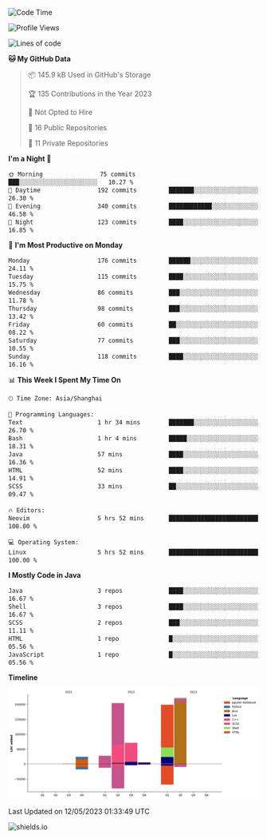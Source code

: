 <!--START_SECTION:waka-->
![Code Time](http://img.shields.io/badge/Code%20Time-264%20hrs%209%20mins-blue)

![Profile Views](http://img.shields.io/badge/Profile%20Views-0-blue)

![Lines of code](https://img.shields.io/badge/From%20Hello%20World%20I%27ve%20Written-753.2%20thousand%20lines%20of%20code-blue)

**🐱 My GitHub Data** 

> 📦 145.9 kB Used in GitHub's Storage 
 > 
> 🏆 135 Contributions in the Year 2023
 > 
> 🚫 Not Opted to Hire
 > 
> 📜 16 Public Repositories 
 > 
> 🔑 11 Private Repositories 
 > 
**I'm a Night 🦉** 

```text
🌞 Morning                75 commits          ███░░░░░░░░░░░░░░░░░░░░░░   10.27 % 
🌆 Daytime                192 commits         ███████░░░░░░░░░░░░░░░░░░   26.30 % 
🌃 Evening                340 commits         ████████████░░░░░░░░░░░░░   46.58 % 
🌙 Night                  123 commits         ████░░░░░░░░░░░░░░░░░░░░░   16.85 % 
```
📅 **I'm Most Productive on Monday** 

```text
Monday                   176 commits         ██████░░░░░░░░░░░░░░░░░░░   24.11 % 
Tuesday                  115 commits         ████░░░░░░░░░░░░░░░░░░░░░   15.75 % 
Wednesday                86 commits          ███░░░░░░░░░░░░░░░░░░░░░░   11.78 % 
Thursday                 98 commits          ███░░░░░░░░░░░░░░░░░░░░░░   13.42 % 
Friday                   60 commits          ██░░░░░░░░░░░░░░░░░░░░░░░   08.22 % 
Saturday                 77 commits          ███░░░░░░░░░░░░░░░░░░░░░░   10.55 % 
Sunday                   118 commits         ████░░░░░░░░░░░░░░░░░░░░░   16.16 % 
```


📊 **This Week I Spent My Time On** 

```text
🕑︎ Time Zone: Asia/Shanghai

💬 Programming Languages: 
Text                     1 hr 34 mins        ███████░░░░░░░░░░░░░░░░░░   26.70 % 
Bash                     1 hr 4 mins         █████░░░░░░░░░░░░░░░░░░░░   18.31 % 
Java                     57 mins             ████░░░░░░░░░░░░░░░░░░░░░   16.36 % 
HTML                     52 mins             ████░░░░░░░░░░░░░░░░░░░░░   14.91 % 
SCSS                     33 mins             ██░░░░░░░░░░░░░░░░░░░░░░░   09.47 % 

🔥 Editors: 
Neovim                   5 hrs 52 mins       █████████████████████████   100.00 % 

💻 Operating System: 
Linux                    5 hrs 52 mins       █████████████████████████   100.00 % 
```

**I Mostly Code in Java** 

```text
Java                     3 repos             ████░░░░░░░░░░░░░░░░░░░░░   16.67 % 
Shell                    3 repos             ████░░░░░░░░░░░░░░░░░░░░░   16.67 % 
SCSS                     2 repos             ███░░░░░░░░░░░░░░░░░░░░░░   11.11 % 
HTML                     1 repo              █░░░░░░░░░░░░░░░░░░░░░░░░   05.56 % 
JavaScript               1 repo              █░░░░░░░░░░░░░░░░░░░░░░░░   05.56 % 
```



**Timeline**

![Lines of Code chart](https://raw.githubusercontent.com/kopp4/kopp4/main/assets/bar_graph.png)


 Last Updated on 12/05/2023 01:33:49 UTC
<!--END_SECTION:waka-->
![shields.io](https://img.shields.io/github/commit-activity/w/kopp4/kopp4?color=g&label=abusing%20bot&style=flat-square)
